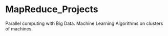 # MapReduce_Projects
Parallel computing with Big Data. Machine Learning Algorithms on clusters of machines.
